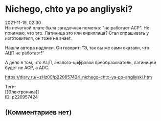 Nichego, chto ya po angliyski?
==============================

  
2021-11-19, 02:30  
 На печатной плате была загадочная пометка: "не работает ACP". Не понимаю, что это. Латиница это или кириллица? Стал спрашивать у изготовителя, он тоже не знает.   
   
 Нашли автора надписи. Он говорит: "Э, так вы же сами сказали, что АЦП не работает!"   
   
 А дело в том, что АЦП, аналого-цифровой преобразователь, латиницей будет не ACP, а ADC.   
  
<https://diary.ru/~zHz00/p220957424_nichego-chto-ya-po-angliyski.htm>  
  
Теги:  
[[Электроника]]  
ID: p220957424  


(Комментариев нет)
------------------